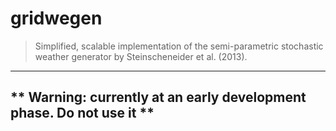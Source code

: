 
# gridwegen

>  Simplified, scalable implementation of the semi-parametric stochastic weather generator by Steinscheneider et al. (2013). 

---
** Warning: currently at an early development phase. Do not use it **
---
